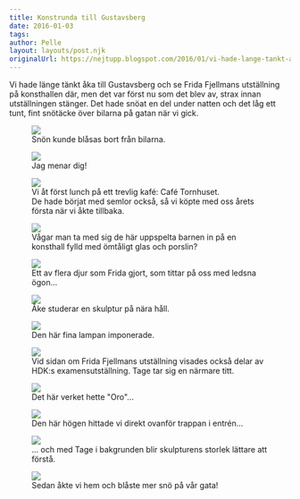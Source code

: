 ```yaml
---
title: Konstrunda till Gustavsberg
date: 2016-01-03
tags: 
author: Pelle
layout: layouts/post.njk
originalUrl: https://nejtupp.blogspot.com/2016/01/vi-hade-lange-tankt-aka-till.html
---
```


Vi hade länge tänkt åka till Gustavsberg och se Frida Fjellmans utställning på konsthallen där, men det var först nu som det blev av, strax innan utställningen stänger. Det hade snöat en del under natten och det låg ett tunt, fint snötäcke över bilarna på gatan när vi gick.

<figure>
	<img src="../../../img/2016/01/Frida Fjellman i Gustavsberg-PERK0165.jpg">
    <figcaption>Snön kunde blåsas bort från bilarna.</figcaption>
</figure>
<figure>
	<img src="../../../img/2016/01/Frida Fjellman i Gustavsberg-PERK0171.jpg">
    <figcaption>Jag menar dig!</figcaption>
</figure>
<figure>
	<img src="../../../img/2016/01/Frida Fjellman i Gustavsberg-PERK0176.jpg">
    <figcaption>Vi åt först lunch på ett trevlig kafé: Café Tornhuset. <br>De hade börjat med semlor också, så vi köpte med oss årets första när vi åkte tillbaka.</figcaption>
</figure>
<figure>
	<img src="../../../img/2016/01/Frida Fjellman i Gustavsberg-PERK0184.jpg">
    <figcaption>Vågar man ta med sig de här uppspelta barnen in på en konsthall fylld med ömtåligt glas och porslin?</figcaption>
</figure>
<figure>
	<img src="../../../img/2016/01/Frida Fjellman i Gustavsberg-PERK0192.jpg">
    <figcaption>Ett av flera djur som Frida gjort, som tittar på oss med ledsna ögon... </figcaption>
</figure>
<figure>
	<img src="../../../img/2016/01/Frida Fjellman i Gustavsberg-PERK0194.jpg">
    <figcaption>Åke studerar en skulptur på nära håll.</figcaption>
</figure>
<figure>
	<img src="../../../img/2016/01/Frida Fjellman i Gustavsberg-PERK0198.jpg">
    <figcaption>Den här fina lampan imponerade.</figcaption>
</figure>
<figure>
	<img src="../../../img/2016/01/Frida Fjellman i Gustavsberg-PERK0201.jpg">
    <figcaption>Vid sidan om Frida Fjellmans utställning visades också delar av HDK:s examensutställning. Tage tar sig en närmare titt.</figcaption>
</figure>
<figure>
	<img src="../../../img/2016/01/Frida Fjellman i Gustavsberg-PERK0209.jpg">
    <figcaption>Det här verket hette "Oro"...</figcaption>
</figure>
<figure>
	<img src="../../../img/2016/01/Frida Fjellman i Gustavsberg-PERK0217.jpg">
    <figcaption>Den här högen hittade vi direkt ovanför trappan i entrén...</figcaption>
</figure>
<figure>
	<img src="../../../img/2016/01/Frida Fjellman i Gustavsberg-PERK0219.jpg">
    <figcaption>... och med Tage i bakgrunden blir skulpturens storlek lättare att förstå.</figcaption>
</figure>
<figure>
	<img src="../../../img/2016/01/Frida Fjellman i Gustavsberg-PERK0226.jpg">
    <figcaption>Sedan åkte vi hem och blåste mer snö på vår gata!</figcaption>
</figure>

